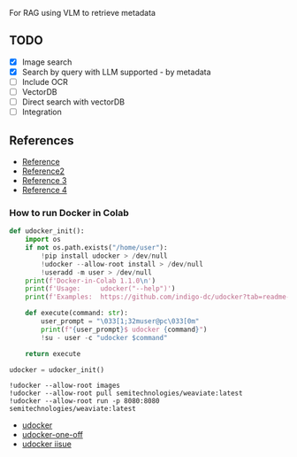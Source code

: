 For RAG using VLM to retrieve metadata

## TODO
- [x] Image search
- [x] Search by query with LLM supported - by metadata
- [ ] Include OCR
- [ ] VectorDB
- [ ] Direct search with vectorDB
- [ ] Integration

## References
- [Reference](https://github.com/gcui-art/album-ai/tree/main)
- [Reference2](https://github.com/hv0905/NekoImageGallery?tab=readme-ov-file)
- [Reference 3](https://medium.com/@myscale/building-a-multi-modal-image-search-application-with-myscale-43b2159e0941)
- [Reference 4](https://towardsdatascience.com/getting-started-with-weaviate-a-beginners-guide-to-search-with-vector-databases-14bbb9285839)

### How to run Docker in Colab

```python
def udocker_init():
    import os
    if not os.path.exists("/home/user"):
        !pip install udocker > /dev/null
        !udocker --allow-root install > /dev/null
        !useradd -m user > /dev/null
    print(f'Docker-in-Colab 1.1.0\n')
    print(f'Usage:     udocker("--help")')
    print(f'Examples:  https://github.com/indigo-dc/udocker?tab=readme-ov-file#examples')

    def execute(command: str):
        user_prompt = "\033[1;32muser@pc\033[0m"
        print(f"{user_prompt}$ udocker {command}")
        !su - user -c "udocker $command"

    return execute

udocker = udocker_init()
```

```shell
!udocker --allow-root images
!udocker --allow-root pull semitechnologies/weaviate:latest
!udocker --allow-root run -p 8080:8080 semitechnologies/weaviate:latest
```


- [udocker](https://github.com/indigo-dc/udocker)
- [udocker-one-off](https://github.com/drengskapur/docker-in-colab)
- [udocker iisue](https://gist.github.com/mwufi/6718b30761cd109f9aff04c5144eb885)